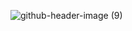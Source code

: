 

![github-header-image (9)](https://github.com/pythonpioneer/pythonpioneer/assets/85961247/2c409557-c361-4ed0-8aa6-4ac138d0e080)

<!--
![github-header-image (2)](https://github.com/pythonpioneer/pythonpioneer/assets/85961247/6ebc047c-c680-44ff-9985-70aa140a931b)
**pythonpioneer/pythonpioneer** is a ✨ _special_ ✨ repository because its `README.md` (this file) appears on your GitHub profile.

Here are some ideas to get you started:

- 🔭 I’m currently working on ...
- 🌱 I’m currently learning ...
- 👯 I’m looking to collaborate on ...
- 🤔 I’m looking for help with ...
- 💬 Ask me about ...
- 📫 How to reach me: ...
- 😄 Pronouns: ...
- ⚡ Fun fact: ...
-->
